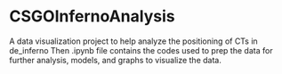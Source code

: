 # CSGOInfernoAnalysis
A data visualization project to help analyze the positioning of CTs in de_inferno
Then .ipynb file contains the codes used to prep the data for further analysis, models, and graphs to visualize the data.
